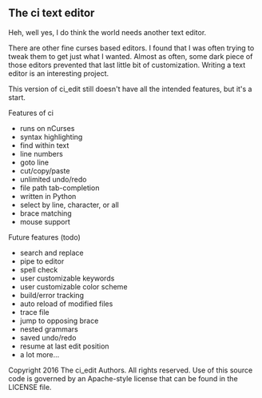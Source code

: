 ## The ci text editor

Heh, well yes, I do think the world needs another text editor.

There are other fine curses based editors. I found that I was often trying to
tweak them to get just what I wanted. Almost as often, some dark piece of those
editors prevented that last little bit of customization. Writing a text editor
is an interesting project.

This version of ci_edit still doesn't have all the intended features, but it's
a start.

Features of ci

- runs on nCurses
- syntax highlighting
- find within text
- line numbers
- goto line
- cut/copy/paste
- unlimited undo/redo
- file path tab-completion
- written in Python
- select by line, character, or all
- brace matching
- mouse support

Future features (todo)

- search and replace
- pipe to editor
- spell check
- user customizable keywords
- user customizable color scheme
- build/error tracking
- auto reload of modified files
- trace file
- jump to opposing brace
- nested grammars
- saved undo/redo
- resume at last edit position
- a lot more...

Copyright 2016 The ci_edit Authors. All rights reserved.
Use of this source code is governed by an Apache-style license that can be
found in the LICENSE file.
